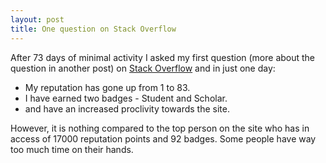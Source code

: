 ```yaml
---
layout: post
title: One question on Stack Overflow
---
```


After 73 days of minimal activity I asked my first question (more about the question in another post) on [Stack Overflow](https://stackoverflow.com) and in just one day:

* My reputation has gone up from 1 to 83.
* I have earned two badges - Student and Scholar.
* and have an increased proclivity towards the site.

However, it is nothing compared to the top person on the site who has in access of 17000 reputation points and 92 badges. Some people have way too much time on their hands.
